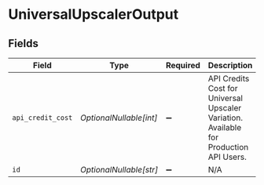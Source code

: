 # UniversalUpscalerOutput


## Fields

| Field                                                                                  | Type                                                                                   | Required                                                                               | Description                                                                            |
| -------------------------------------------------------------------------------------- | -------------------------------------------------------------------------------------- | -------------------------------------------------------------------------------------- | -------------------------------------------------------------------------------------- |
| `api_credit_cost`                                                                      | *OptionalNullable[int]*                                                                | :heavy_minus_sign:                                                                     | API Credits Cost for Universal Upscaler Variation. Available for Production API Users. |
| `id`                                                                                   | *OptionalNullable[str]*                                                                | :heavy_minus_sign:                                                                     | N/A                                                                                    |